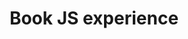 ---
# Feel free to add content and custom Front Matter to this file.
# To modify the layout, see https://jekyllrb.com/docs/themes/#overriding-theme-defaults

layout: home
title: Book JS experience # Wanvez Grado Cero | Sandra Vega Marzà
---